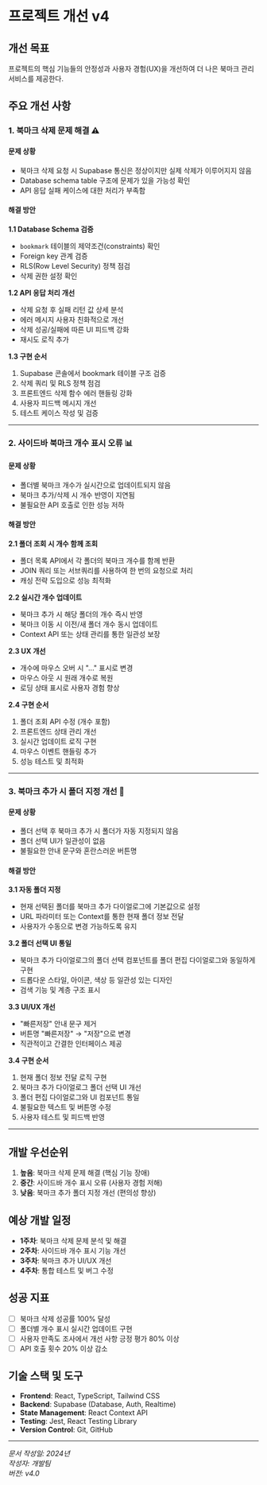 # 프로젝트 개선 v4

## 개선 목표
프로젝트의 핵심 기능들의 안정성과 사용자 경험(UX)을 개선하여 더 나은 북마크 관리 서비스를 제공한다.

## 주요 개선 사항

### 1. 북마크 삭제 문제 해결 ⚠️

#### 문제 상황
- 북마크 삭제 요청 시 Supabase 통신은 정상이지만 실제 삭제가 이루어지지 않음
- Database schema table 구조에 문제가 있을 가능성 확인
- API 응답 실패 케이스에 대한 처리가 부족함

#### 해결 방안

**1.1 Database Schema 검증**
- `bookmark` 테이블의 제약조건(constraints) 확인
- Foreign key 관계 검증
- RLS(Row Level Security) 정책 점검
- 삭제 권한 설정 확인

**1.2 API 응답 처리 개선**
- 삭제 요청 후 실패 리턴 값 상세 분석
- 에러 메시지 사용자 친화적으로 개선
- 삭제 성공/실패에 따른 UI 피드백 강화
- 재시도 로직 추가

**1.3 구현 순서**
1. Supabase 콘솔에서 bookmark 테이블 구조 검증
2. 삭제 쿼리 및 RLS 정책 점검
3. 프론트엔드 삭제 함수 에러 핸들링 강화
4. 사용자 피드백 메시지 개선
5. 테스트 케이스 작성 및 검증

---

### 2. 사이드바 북마크 개수 표시 오류 📊

#### 문제 상황
- 폴더별 북마크 개수가 실시간으로 업데이트되지 않음
- 북마크 추가/삭제 시 개수 반영이 지연됨
- 불필요한 API 호출로 인한 성능 저하

#### 해결 방안

**2.1 폴더 조회 시 개수 함께 조회**
- 폴더 목록 API에서 각 폴더의 북마크 개수를 함께 반환
- JOIN 쿼리 또는 서브쿼리를 사용하여 한 번의 요청으로 처리
- 캐싱 전략 도입으로 성능 최적화

**2.2 실시간 개수 업데이트**
- 북마크 추가 시 해당 폴더의 개수 즉시 반영
- 북마크 이동 시 이전/새 폴더 개수 동시 업데이트
- Context API 또는 상태 관리를 통한 일관성 보장

**2.3 UX 개선**
- 개수에 마우스 오버 시 "..." 표시로 변경
- 마우스 아웃 시 원래 개수로 복원
- 로딩 상태 표시로 사용자 경험 향상

**2.4 구현 순서**
1. 폴더 조회 API 수정 (개수 포함)
2. 프론트엔드 상태 관리 개선
3. 실시간 업데이트 로직 구현
4. 마우스 이벤트 핸들링 추가
5. 성능 테스트 및 최적화

---

### 3. 북마크 추가 시 폴더 지정 개선 🎯

#### 문제 상황
- 폴더 선택 후 북마크 추가 시 폴더가 자동 지정되지 않음
- 폴더 선택 UI가 일관성이 없음
- 불필요한 안내 문구와 혼란스러운 버튼명

#### 해결 방안

**3.1 자동 폴더 지정**
- 현재 선택된 폴더를 북마크 추가 다이얼로그에 기본값으로 설정
- URL 파라미터 또는 Context를 통한 현재 폴더 정보 전달
- 사용자가 수동으로 변경 가능하도록 유지

**3.2 폴더 선택 UI 통일**
- 북마크 추가 다이얼로그의 폴더 선택 컴포넌트를 폴더 편집 다이얼로그와 동일하게 구현
- 드롭다운 스타일, 아이콘, 색상 등 일관성 있는 디자인
- 검색 기능 및 계층 구조 표시

**3.3 UI/UX 개선**
- "빠른저장" 안내 문구 제거
- 버튼명 "빠른저장" → "저장"으로 변경
- 직관적이고 간결한 인터페이스 제공

**3.4 구현 순서**
1. 현재 폴더 정보 전달 로직 구현
2. 북마크 추가 다이얼로그 폴더 선택 UI 개선
3. 폴더 편집 다이얼로그와 UI 컴포넌트 통일
4. 불필요한 텍스트 및 버튼명 수정
5. 사용자 테스트 및 피드백 반영

---

## 개발 우선순위

1. **높음**: 북마크 삭제 문제 해결 (핵심 기능 장애)
2. **중간**: 사이드바 개수 표시 오류 (사용자 경험 저해)
3. **낮음**: 북마크 추가 폴더 지정 개선 (편의성 향상)

## 예상 개발 일정

- **1주차**: 북마크 삭제 문제 분석 및 해결
- **2주차**: 사이드바 개수 표시 기능 개선
- **3주차**: 북마크 추가 UI/UX 개선
- **4주차**: 통합 테스트 및 버그 수정

## 성공 지표

- [ ] 북마크 삭제 성공률 100% 달성
- [ ] 폴더별 개수 표시 실시간 업데이트 구현
- [ ] 사용자 만족도 조사에서 개선 사항 긍정 평가 80% 이상
- [ ] API 호출 횟수 20% 이상 감소

## 기술 스택 및 도구

- **Frontend**: React, TypeScript, Tailwind CSS
- **Backend**: Supabase (Database, Auth, Realtime)
- **State Management**: React Context API
- **Testing**: Jest, React Testing Library
- **Version Control**: Git, GitHub

---

*문서 작성일: 2024년*  
*작성자: 개발팀*  
*버전: v4.0*
